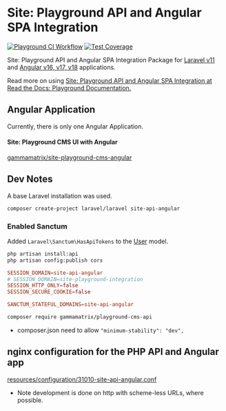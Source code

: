 # Site: Playground API and Angular SPA Integration

[![Playground CI Workflow](https://github.com/gammamatrix/site-api-angular/actions/workflows/ci.yml/badge.svg?branch=develop)](https://raw.githubusercontent.com/gammamatrix/site-api-angular/testing/develop/testdox.txt)
[![Test Coverage](https://img.shields.io/badge/coverage-%2087%25-brightgreen)]([tests](https://raw.githubusercontent.com/gammamatrix/site-api-angular/testing/develop/testdox.txt))


Site: Playground API and Angular SPA Integration Package for [Laravel v11](https://laravel.com/docs/11.x) and [Angular v16, v17, v18](https://angular.dev/) applications.

Read more on using [Site: Playground API and Angular SPA Integration at Read the Docs: Playground Documentation.](https://gammamatrix-playground.readthedocs.io/en/develop/)

## Angular Application

Currently, there is only one Angular Application.

#### Site: Playground CMS UI with Angular

[gammamatrix/site-playground-cms-angular](https://github.com/gammamatrix/site-playground-cms-angular)

## Dev Notes

A base Laravel installation was used.

```sh
composer create-project laravel/laravel site-api-angular
```

### Enabled Sanctum

Added `Laravel\Sanctum\HasApiTokens` to the [User](app/Models/User.php) model.

```sh
php artisan install:api
php artisan config:publish cors
```

```conf
SESSION_DOMAIN=site-api-angular
# SESSION_DOMAIN=site-playground-integration
SESSION_HTTP_ONLY=false
SESSION_SECURE_COOKIE=false

SANCTUM_STATEFUL_DOMAINS=site-api-angular
```

```sh
composer require gammamatrix/playground-cms-api
```
- composer.json need to allow `"minimum-stability": "dev",`

## nginx configuration for the PHP API and Angular app

[resources/configuration/31010-site-api-angular.conf](resources/configuration/31010-site-api-angular.conf)
- Note development is done on http with scheme-less URLs, where possible.